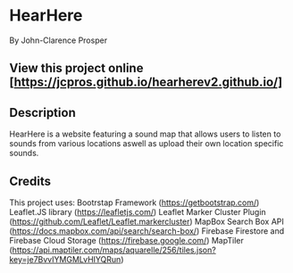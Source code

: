 # HearHere
By John-Clarence Prosper

## View this project online [https://jcpros.github.io/hearherev2.github.io/]

## Description
HearHere is a website featuring a sound map that allows users to listen to sounds from various locations aswell as upload their own location specific sounds.

## Credits
This project uses:
Bootrstap Framework (https://getbootstrap.com/)
Leaflet.JS library (https://leafletjs.com/)
Leaflet Marker Cluster Plugin (https://github.com/Leaflet/Leaflet.markercluster)
MapBox Search Box API (https://docs.mapbox.com/api/search/search-box/)
Firebase Firestore and Firebase Cloud Storage  (https://firebase.google.com/)
MapTiler (https://api.maptiler.com/maps/aquarelle/256/tiles.json?key=je7BvvIYMGMLvHIYQRun) 








